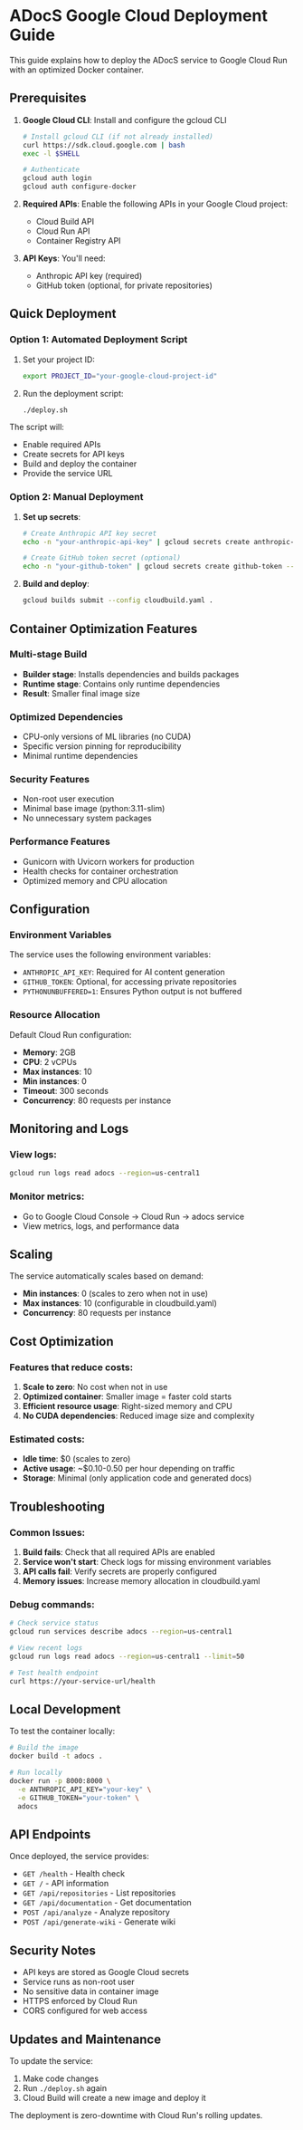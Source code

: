 # ADocS Google Cloud Deployment Guide

This guide explains how to deploy the ADocS service to Google Cloud Run with an optimized Docker container.

## Prerequisites

1. **Google Cloud CLI**: Install and configure the gcloud CLI
   ```bash
   # Install gcloud CLI (if not already installed)
   curl https://sdk.cloud.google.com | bash
   exec -l $SHELL
   
   # Authenticate
   gcloud auth login
   gcloud auth configure-docker
   ```

2. **Required APIs**: Enable the following APIs in your Google Cloud project:
   - Cloud Build API
   - Cloud Run API
   - Container Registry API

3. **API Keys**: You'll need:
   - Anthropic API key (required)
   - GitHub token (optional, for private repositories)

## Quick Deployment

### Option 1: Automated Deployment Script

1. Set your project ID:
   ```bash
   export PROJECT_ID="your-google-cloud-project-id"
   ```

2. Run the deployment script:
   ```bash
   ./deploy.sh
   ```

The script will:
- Enable required APIs
- Create secrets for API keys
- Build and deploy the container
- Provide the service URL

### Option 2: Manual Deployment

1. **Set up secrets**:
   ```bash
   # Create Anthropic API key secret
   echo -n "your-anthropic-api-key" | gcloud secrets create anthropic-api-key --data-file=-
   
   # Create GitHub token secret (optional)
   echo -n "your-github-token" | gcloud secrets create github-token --data-file=-
   ```

2. **Build and deploy**:
   ```bash
   gcloud builds submit --config cloudbuild.yaml .
   ```

## Container Optimization Features

### Multi-stage Build
- **Builder stage**: Installs dependencies and builds packages
- **Runtime stage**: Contains only runtime dependencies
- **Result**: Smaller final image size

### Optimized Dependencies
- CPU-only versions of ML libraries (no CUDA)
- Specific version pinning for reproducibility
- Minimal runtime dependencies

### Security Features
- Non-root user execution
- Minimal base image (python:3.11-slim)
- No unnecessary system packages

### Performance Features
- Gunicorn with Uvicorn workers for production
- Health checks for container orchestration
- Optimized memory and CPU allocation

## Configuration

### Environment Variables
The service uses the following environment variables:
- `ANTHROPIC_API_KEY`: Required for AI content generation
- `GITHUB_TOKEN`: Optional, for accessing private repositories
- `PYTHONUNBUFFERED=1`: Ensures Python output is not buffered

### Resource Allocation
Default Cloud Run configuration:
- **Memory**: 2GB
- **CPU**: 2 vCPUs
- **Max instances**: 10
- **Min instances**: 0
- **Timeout**: 300 seconds
- **Concurrency**: 80 requests per instance

## Monitoring and Logs

### View logs:
```bash
gcloud run logs read adocs --region=us-central1
```

### Monitor metrics:
- Go to Google Cloud Console → Cloud Run → adocs service
- View metrics, logs, and performance data

## Scaling

The service automatically scales based on demand:
- **Min instances**: 0 (scales to zero when not in use)
- **Max instances**: 10 (configurable in cloudbuild.yaml)
- **Concurrency**: 80 requests per instance

## Cost Optimization

### Features that reduce costs:
1. **Scale to zero**: No cost when not in use
2. **Optimized container**: Smaller image = faster cold starts
3. **Efficient resource usage**: Right-sized memory and CPU
4. **No CUDA dependencies**: Reduced image size and complexity

### Estimated costs:
- **Idle time**: $0 (scales to zero)
- **Active usage**: ~$0.10-0.50 per hour depending on traffic
- **Storage**: Minimal (only application code and generated docs)

## Troubleshooting

### Common Issues:

1. **Build fails**: Check that all required APIs are enabled
2. **Service won't start**: Check logs for missing environment variables
3. **API calls fail**: Verify secrets are properly configured
4. **Memory issues**: Increase memory allocation in cloudbuild.yaml

### Debug commands:
```bash
# Check service status
gcloud run services describe adocs --region=us-central1

# View recent logs
gcloud run logs read adocs --region=us-central1 --limit=50

# Test health endpoint
curl https://your-service-url/health
```

## Local Development

To test the container locally:

```bash
# Build the image
docker build -t adocs .

# Run locally
docker run -p 8000:8000 \
  -e ANTHROPIC_API_KEY="your-key" \
  -e GITHUB_TOKEN="your-token" \
  adocs
```

## API Endpoints

Once deployed, the service provides:
- `GET /health` - Health check
- `GET /` - API information
- `GET /api/repositories` - List repositories
- `GET /api/documentation` - Get documentation
- `POST /api/analyze` - Analyze repository
- `POST /api/generate-wiki` - Generate wiki

## Security Notes

- API keys are stored as Google Cloud secrets
- Service runs as non-root user
- No sensitive data in container image
- HTTPS enforced by Cloud Run
- CORS configured for web access

## Updates and Maintenance

To update the service:
1. Make code changes
2. Run `./deploy.sh` again
3. Cloud Build will create a new image and deploy it

The deployment is zero-downtime with Cloud Run's rolling updates.

